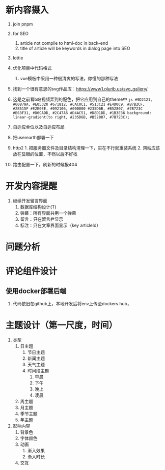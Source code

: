 # 新内容摄入
  1. join pnpm
  2. for SEO
     1. article not compile to html-doc in back-end
     2. title of article will be keywords in dialog page into SEO
  3. lottie
  4. 优化项目中代码格式
     1. vue模板中采用一种很清爽的写法，你懂的那种写法
  6. 找到一个很有意思的svg作品库：https://www1.plurib.us/svg_gallery/
  7. 这是之前看b站视频弄到的配色，把它应用到自己的theme中
    ```js
      #9D2121, #00879A, #E05320
      #671812, #CAC0C1, #513C21
      #E4D0C9, #B7B2CF, #2B515F
      #E2E0EE, #092106, #000000
      #235D6B, #B52807, #7B723C
      #B63F31, #D6CADD, #2C47A6
      #D4AC51, #D8D1DD, #1B3E36
      background: linear-gradient(to right, #235D6B, #B52807, #7B723C);
    ```

  8. 自适应单位以及自适应布局
  9. 把userearth部署一下
  10. http2
     1. 把服务器文件及目录结构清理一下，实在不行就重装系统
     2. 网站应该放在显眼的位置，不然以后不好找
  11. 路由配置一下，刷新的时候报404

# 开发内容提醒
1. 继续开发留言界面
   1. 数据库结构设计(T)
   2. 弹幕：所有界面共用一个弹幕
   3. 留言：只在留言栏显示
   4. 标注：只在文章界面显示（key articleId）

# 问题分析

# 评论组件设计


## 使用docker部署后端
1. 代码依旧在github上，本地开发后将env上传至dockers hub，

# 主题设计（第一尺度，时间）
  1. 类型
     1. 日主题
        1. 节日主题
        2. 新闻主题
        3. 天气主题
        4. 时间段主题
           1. 早晨
           2. 下午
           3. 晚上
           4. 凌晨
     2. 周主题
     3. 月主题
     4. 季节主题
     5. 年主题
  2. 影响内容
     1. 背景色
     2. 字体颜色
     3. 动画
        1. 渐入效果
        2. 渐入时长
     4. 交互